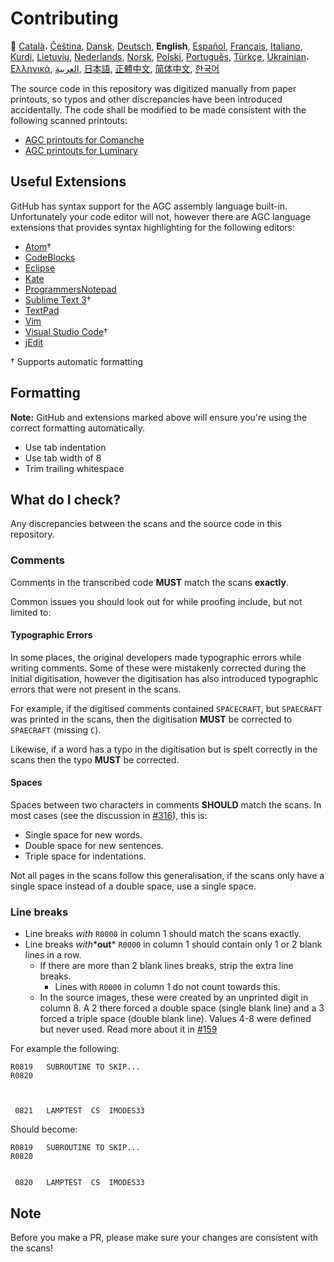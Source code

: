 # Contributing

🎌
[Català][CA]،
[Čeština][CZ],
[Dansk][DA],
[Deutsch][DE],
**English**,
[Español][ES],
[Français][FR],
[Italiano][IT],
[Kurdi][KU],
[Lietuvių][LT],
[Nederlands][NL],
[Norsk][NO],
[Polski][PL],
[Português][PT_BR],
[Türkçe][TR],
[Ukrainian][UA]،
[Ελληνικά][GR],
[العربية][AR],
[日本語][JA],
[正體中文][ZH_TW],
[简体中文][ZH_CN],
[한국어][KO_KR]

[AR]:CONTRIBUTING.ar.md
[CA]:CONTRIBUTING.ca.md
[CZ]:CONTRIBUTING.cz.md
[DA]:CONTRIBUTING.da.md
[DE]:CONTRIBUTING.de.md
[EN]:CONTRIBUTING.md
[ES]:CONTRIBUTING.es.md
[FR]:CONTRIBUTING.fr.md
[GR]:CONTRIBUTING.gr.md
[IT]:CONTRIBUTING.it.md
[JA]:CONTRIBUTING.ja.md
[KO_KR]:CONTRIBUTING.ko_kr.md
[KU]:CONTRIBUTING.ku.md
[LT]:CONTRIBUTING.lt.md
[NL]:CONTRIBUTING.nl.md
[NO]:CONTRIBUTING.no.md
[PL]:CONTRIBUTING.pl.md
[PT_BR]:CONTRIBUTING.pt_br.md
[TR]:CONTRIBUTING.tr.md
[UA]:CONTRIBUTING.ua.md
[ZH_CN]:CONTRIBUTING.zh_cn.md
[ZH_TW]:CONTRIBUTING.zh_tw.md

The source code in this repository was digitized manually from paper printouts, so typos and other discrepancies have been introduced accidentally. The code shall be modified to be made consistent with the following scanned printouts:

- [AGC printouts for Comanche][8]
- [AGC printouts for Luminary][9]

## Useful Extensions

GitHub has syntax support for the AGC assembly language built-in. Unfortunately your code editor will not, however there are AGC language extensions that provides syntax highlighting for the following editors:

- [Atom][Atom]†
- [CodeBlocks][CodeBlocks]
- [Eclipse][Eclipse]
- [Kate][Kate]
- [ProgrammersNotepad][ProgrammersNotepad]
- [Sublime Text 3][Sublime Text]†
- [TextPad][TextPad]
- [Vim][Vim]
- [Visual Studio Code][VisualStudioCode]†
- [jEdit][jEdit]

† Supports automatic formatting

[Atom]:https://github.com/Alhadis/language-agc
[CodeBlocks]:https://github.com/virtualagc/virtualagc/tree/master/Contributed/SyntaxHighlight/CodeBlocks
[Eclipse]:https://github.com/virtualagc/virtualagc/tree/master/Contributed/SyntaxHighlight/Eclipse
[Kate]:https://github.com/virtualagc/virtualagc/tree/master/Contributed/SyntaxHighlight/Kate
[ProgrammersNotepad]:https://github.com/virtualagc/virtualagc/tree/master/Contributed/SyntaxHighlight/ProgrammersNotepad
[Sublime Text]:https://github.com/jimlawton/AGC-Assembly
[TextPad]:https://github.com/virtualagc/virtualagc/tree/master/Contributed/SyntaxHighlight/TextPad
[Vim]:https://github.com/wsdjeg/vim-assembly
[VisualStudioCode]:https://github.com/wopian/agc-assembly
[jEdit]:https://github.com/virtualagc/virtualagc/tree/master/Contributed/SyntaxHighlight/jEdit

## Formatting

**Note:** GitHub and extensions marked above will ensure you're using the correct formatting automatically.

- Use tab indentation
- Use tab width of 8
- Trim trailing whitespace

## What do I check?

Any discrepancies between the scans and the source code in this repository.

### Comments

Comments in the transcribed code **MUST** match the scans **exactly**.

Common issues you should look out for while proofing include, but not limited to:

#### Typographic Errors

In some places, the original developers made typographic errors while writing comments. Some of these were mistakenly corrected during the initial digitisation, however the digitisation has also introduced typographic errors that were not present in the scans.

For example, if the digitised comments contained `SPACECRAFT`, but `SPAECRAFT` was printed in the scans, then the digitisation **MUST** be corrected to `SPAECRAFT` (missing `C`).

Likewise, if a word has a typo in the digitisation but is spelt correctly in the scans then the typo **MUST** be corrected.

#### Spaces

Spaces between two characters in comments **SHOULD** match the scans. In most cases (see the discussion in [#316][10]), this is:

- Single space for new words.
- Double space for new sentences.
- Triple space for indentations.

Not all pages in the scans follow this generalisation, if the scans only have a single space instead of a double space, use a single space.

### Line breaks

- Line breaks *with* `R0000` in column 1 should match the scans exactly.
- Line breaks *with**__out__* `R0000` in column 1 should contain only 1 or 2 blank lines in a row.
  - If there are more than 2 blank lines breaks, strip the extra line breaks.
    - Lines with `R0000` in column 1 do not count towards this.
  - In the source images, these were created by an unprinted digit in column 8. A 2 there forced a double space (single blank line) and a 3 forced a triple space (double blank line). Values 4-8 were defined but never used. Read more about it in [#159][7]

For example the following:

```plain
R0819   SUBROUTINE TO SKIP...
R0820



 0821   LAMPTEST  CS  IMODES33
```

Should become:

```plain
R0819   SUBROUTINE TO SKIP...
R0820


 0820   LAMPTEST  CS  IMODES33
```

## Note

Before you make a PR, please make sure your changes are consistent with the scans!

[0]:https://github.com/chrislgarry/Apollo-11/pull/new/master
[1]:http://www.ibiblio.org/apollo/ScansForConversion/Luminary099/
[2]:http://www.ibiblio.org/apollo/ScansForConversion/Comanche055/
[6]:https://github.com/wopian/agc-assembly#user-settings
[7]:https://github.com/chrislgarry/Apollo-11/issues/159
[8]:http://www.ibiblio.org/apollo/ScansForConversion/Comanche055/
[9]:http://www.ibiblio.org/apollo/ScansForConversion/Luminary099/
[10]:https://github.com/chrislgarry/Apollo-11/pull/316#pullrequestreview-102892741
